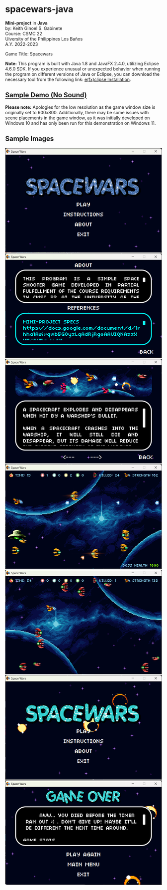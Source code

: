 # spacewars-java
**Mini-project** in **Java** <br />
by: Keith Ginoel S. Gabinete  <br />
Course: CSMC 22  <br />
Uiversity of the Philippines Los Baños <br />
A.Y. 2022-2023

Game Title: Spacewars <br />

**Note:** This program is built with Java 1.8 and JavaFX 2.4.0, utilizing Eclipse 4.6.0 SDK.
If you experience unusual or unexpected behavior when running the program on different versions of Java or Eclipse, you can download the necessary tool from the following link: [e(fx)clipse Installation](https://efxclipse.bestsolution.at/install.html#all-in-one).

## [Sample Demo (No Sound)](https://youtu.be/FVJK8ExIcGE) 
**Please note:** Apologies for the low resolution as the game window size is originally set to 600x800. Additionally, there may be some issues with scene placements in the game window, as it was initially developed on Windows 10 and has only been run for this demonstration on Windows 11.

## Sample Images
![Welcome Screen](/sample-images/main_window.png)
![About](/sample-images/about_window.png)
![Instructions](/sample-images/instructions_window.png)
![Gameplay #1](/sample-images/gameplay_one.png)
![Gameplay #2](/sample-images/gameplay_two.png)
![EaStEr -_-](/sample-images/easter_effects.png)
![GameOver](/sample-images/gameover.png)
